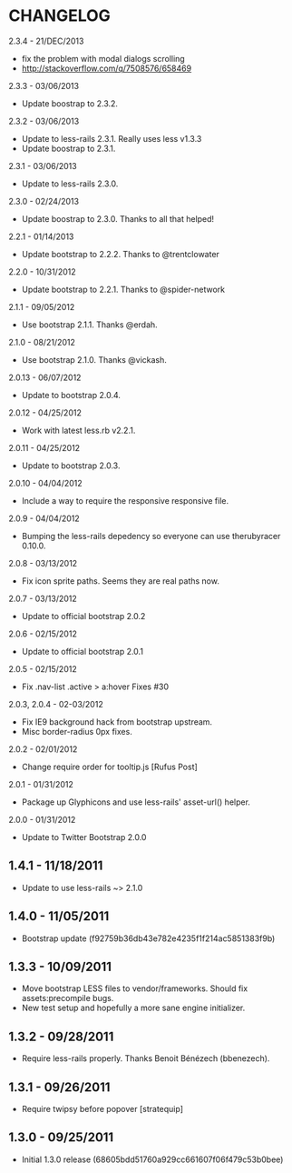CHANGELOG
=========
2.3.4 - 21/DEC/2013
  * fix the problem with modal dialogs scrolling
  * http://stackoverflow.com/q/7508576/658469

2.3.3 - 03/06/2013

* Update boostrap to 2.3.2.


2.3.2 - 03/06/2013

* Update to less-rails 2.3.1. Really uses less v1.3.3
* Update boostrap to 2.3.1.


2.3.1 - 03/06/2013

* Update to less-rails 2.3.0.


2.3.0 - 02/24/2013

* Update boostrap to 2.3.0. Thanks to all that helped!


2.2.1 - 01/14/2013

* Update bootstrap to 2.2.2. Thanks to @trentclowater


2.2.0 - 10/31/2012

* Update bootstrap to 2.2.1. Thanks to @spider-network


2.1.1 - 09/05/2012

* Use bootstrap 2.1.1. Thanks @erdah.


2.1.0 - 08/21/2012

* Use bootstrap 2.1.0. Thanks @vickash.


2.0.13 - 06/07/2012

* Update to bootstrap 2.0.4.


2.0.12 - 04/25/2012

* Work with latest less.rb v2.2.1.


2.0.11 - 04/25/2012

* Update to bootstrap 2.0.3.


2.0.10 - 04/04/2012

* Include a way to require the responsive responsive file.


2.0.9 - 04/04/2012

* Bumping the less-rails depedency so everyone can use therubyracer 0.10.0.


2.0.8 - 03/13/2012

* Fix icon sprite paths. Seems they are real paths now.


2.0.7 - 03/13/2012

* Update to official bootstrap 2.0.2


2.0.6 - 02/15/2012

* Update to official bootstrap 2.0.1


2.0.5 - 02/15/2012

* Fix .nav-list .active > a:hover Fixes #30


2.0.3, 2.0.4 - 02-03/2012

* Fix IE9 background hack from bootstrap upstream.
* Misc border-radius 0px fixes.


2.0.2 - 02/01/2012

* Change require order for tooltip.js [Rufus Post]


2.0.1 - 01/31/2012

* Package up Glyphicons and use less-rails' asset-url() helper.


2.0.0 - 01/31/2012

* Update to Twitter Bootstrap 2.0.0


1.4.1 - 11/18/2011
------------------

* Update to use less-rails ~> 2.1.0


1.4.0 - 11/05/2011
------------------

* Bootstrap update (f92759b36db43e782e4235f1f214ac5851383f9b)


1.3.3 - 10/09/2011
------------------

* Move bootstrap LESS files to vendor/frameworks. Should fix assets:precompile bugs.
* New test setup and hopefully a more sane engine initializer.


1.3.2 - 09/28/2011
------------------

* Require less-rails properly. Thanks Benoit Bénézech (bbenezech).


1.3.1 - 09/26/2011
------------------

* Require twipsy before popover [stratequip]


1.3.0 - 09/25/2011
------------------

* Initial 1.3.0 release (68605bdd51760a929cc661607f06f479c53b0bee)

